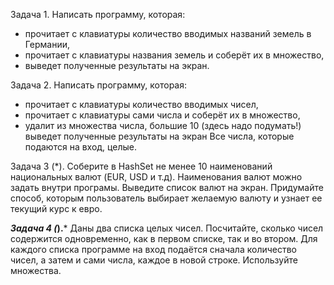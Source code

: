 Задача 1.
Написать программу, которая:
- прочитает с клавиатуры количество вводимых названий земель в Германии,
- прочитает с клавиатуры названия земель и соберёт их в множество,
- выведет полученные результаты на экран.

Задача 2.
Написать программу, которая:
- прочитает с клавиатуры количество вводимых чисел,
- прочитает с клавиатуры сами числа и соберёт их в множество,
- удалит из множества числа, большие 10 (здесь надо подумать!)
  выведет полученные результаты на экран
  Все числа, которые подаются на вход, целые.

Задача 3 (*).
Соберите в HashSet не менее 10 наименований национальных валют (EUR, USD и т.д).
Наименования валют можно задать внутри програмы.
Выведите список валют на экран.
Придумайте способ, которым пользователь выбирает желаемую валюту и узнает ее текущий курс
к евро.

***Задача 4 (*).***
Даны два списка целых чисел.
Посчитайте, сколько чисел содержится одновременно, как в первом списке, так и во втором.
Для каждого списка программе на вход подаётся сначала количество чисел,
а затем и сами числа, каждое в новой строке.
Используйте множества.

